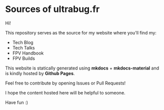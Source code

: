 # Sources of ultrabug.fr

Hi!

This repository serves as the source for my website where you'll find my:

- Tech Blog
- Tech Talks
- FPV Handbook
- FPV Builds

This website is statically generated using **mkdocs** + **mkdocs-material** and is kindly hosted by **Github Pages**.

Feel free to contribute by opening Issues or Pull Requests!

I hope the content hosted here will be helpful to someone.

Have fun :)
